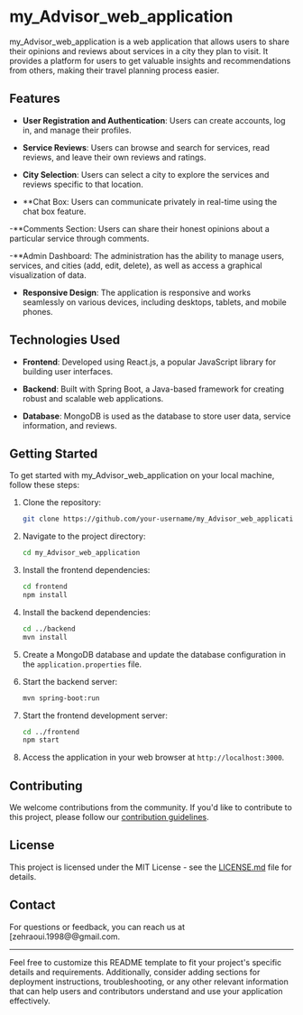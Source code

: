 # my_Advisor_web_application

my_Advisor_web_application is a web application that allows users to share their opinions and reviews about services in a city they plan to visit. 
It provides a platform for users to get valuable insights and recommendations from others, making their travel planning process easier.

## Features

- **User Registration and Authentication**: Users can create accounts, log in, and manage their profiles.

- **Service Reviews**: Users can browse and search for services, read reviews, and leave their own reviews and ratings.

- **City Selection**: Users can select a city to explore the services and reviews specific to that location. 

- **Chat Box: Users can communicate privately in real-time using the chat box feature.

-**Comments Section: Users can share their honest opinions about a particular service through comments.

-**Admin Dashboard: The administration has the ability to manage users, services, and cities (add, edit, delete), as well as access a graphical visualization of data.

- **Responsive Design**: The application is responsive and works seamlessly on various devices, including desktops, tablets, and mobile phones.

## Technologies Used


- **Frontend**: Developed using React.js, a popular JavaScript library for building user interfaces.

- **Backend**: Built with Spring Boot, a Java-based framework for creating robust and scalable web applications.

- **Database**: MongoDB is used as the database to store user data, service information, and reviews.

## Getting Started

To get started with my_Advisor_web_application on your local machine, follow these steps:

1. Clone the repository:

   ```bash
   git clone https://github.com/your-username/my_Advisor_web_application.git
   ```

2. Navigate to the project directory:

   ```bash
   cd my_Advisor_web_application
   ```

3. Install the frontend dependencies:

   ```bash
   cd frontend
   npm install
   ```

4. Install the backend dependencies:

   ```bash
   cd ../backend
   mvn install
   ```

5. Create a MongoDB database and update the database configuration in the `application.properties` file.

6. Start the backend server:

   ```bash
   mvn spring-boot:run
   ```

7. Start the frontend development server:

   ```bash
   cd ../frontend
   npm start
   ```

8. Access the application in your web browser at `http://localhost:3000`.

## Contributing

We welcome contributions from the community. If you'd like to contribute to this project, please follow our [contribution guidelines](CONTRIBUTING.md).

## License

This project is licensed under the MIT License - see the [LICENSE.md](LICENSE.md) file for details.

## Contact

For questions or feedback, you can reach us at [zehraoui.1998@@gmail.com.

---

Feel free to customize this README template to fit your project's specific details and requirements. Additionally, consider adding sections for deployment instructions, troubleshooting, or any other relevant information that can help users and contributors understand and use your application effectively.
